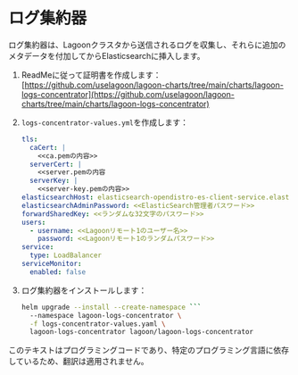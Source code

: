 # ログ集約器

ログ集約器は、Lagoonクラスタから送信されるログを収集し、それらに追加のメタデータを付加してからElasticsearchに挿入します。

1. ReadMeに従って証明書を作成します：[https://github.com/uselagoon/lagoon-charts/tree/main/charts/lagoon-logs-concentrator](https://github.com/uselagoon/lagoon-charts/tree/main/charts/lagoon-logs-concentrator)
2. `logs-concentrator-values.yml`を作成します：

    ```yaml title="logs-concentrator-values.yml"
    tls:
      caCert: |
        <<ca.pemの内容>>
      serverCert: |
        <<server.pemの内容
      serverKey: |
        <<server-key.pemの内容>>
    elasticsearchHost: elasticsearch-opendistro-es-client-service.elasticsearch.svc.cluster.local
    elasticsearchAdminPassword: <<ElasticSearch管理者パスワード>>
    forwardSharedKey: <<ランダムな32文字のパスワード>>
    users:
      - username: <<Lagoonリモート1のユーザー名>>
        password: <<Lagoonリモート1のランダムパスワード>>
    service:
      type: LoadBalancer
    serviceMonitor:
      enabled: false
    ```

3.  ログ集約器をインストールします：

    ```bash title="Install logs-concentrator"
    helm upgrade --install --create-namespace ```
      --namespace lagoon-logs-concentrator \
      -f logs-concentrator-values.yaml \
      lagoon-logs-concentrator lagoon/lagoon-logs-concentrator
    ```
このテキストはプログラミングコードであり、特定のプログラミング言語に依存しているため、翻訳は適用されません。